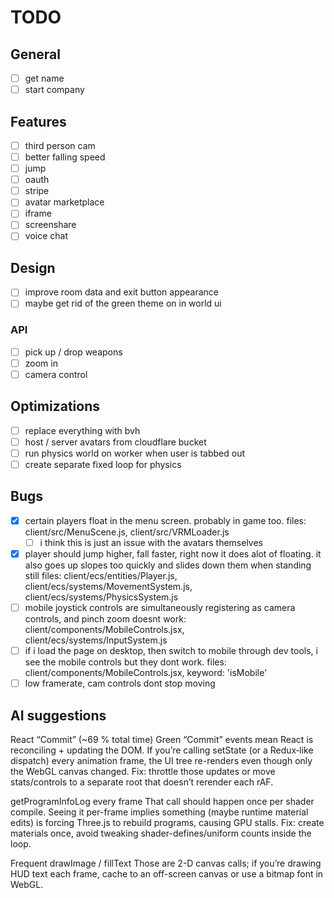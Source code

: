 # TODO

## General

- [ ] get name
- [ ] start company

## Features

- [ ] third person cam
- [ ] better falling speed
- [ ] jump
- [ ] oauth
- [ ] stripe
- [ ] avatar marketplace
- [ ] iframe
- [ ] screenshare
- [ ] voice chat

## Design

- [ ] improve room data and exit button appearance
- [ ] maybe get rid of the green theme on in world ui

### API

- [ ] pick up / drop weapons
- [ ] zoom in
- [ ] camera control

## Optimizations

- [ ] replace everything with bvh
- [ ] host / server avatars from cloudflare bucket
- [ ] run physics world on worker when user is tabbed out
- [ ] create separate fixed loop for physics

## Bugs

- [x] certain players float in the menu screen. probably in game too. files: client/src/MenuScene.js, client/src/VRMLoader.js
  - [ ] i think this is just an issue with the avatars themselves
- [x] player should jump higher, fall faster, right now it does alot of floating. it also goes up slopes too quickly and slides down them when standing still files: client/ecs/entities/Player.js, client/ecs/systems/MovementSystem.js, client/ecs/systems/PhysicsSystem.js
- [ ] mobile joystick controls are simultaneously registering as camera controls, and pinch zoom doesnt work: client/components/MobileControls.jsx, client/ecs/systems/InputSystem.js
- [ ] if i load the page on desktop, then switch to mobile through dev tools, i see the mobile controls but they dont work. files: client/components/MobileControls.jsx, keyword: 'isMobile'
- [ ] low framerate, cam controls dont stop moving

## AI suggestions

React “Commit” (~69 % total time)
Green “Commit” events mean React is reconciling + updating the DOM.
If you’re calling setState (or a Redux‐like dispatch) every animation frame, the UI tree re-renders even though only the WebGL canvas changed.
Fix: throttle those updates or move stats/controls to a separate root that doesn’t rerender each rAF.

getProgramInfoLog every frame
That call should happen once per shader compile. Seeing it per-frame implies something (maybe runtime material edits) is forcing Three.js to rebuild programs, causing GPU stalls.
Fix: create materials once, avoid tweaking shader-defines/uniform counts inside the loop.

Frequent drawImage / fillText
Those are 2-D canvas calls; if you’re drawing HUD text each frame, cache to an off-screen canvas or use a bitmap font in WebGL.
